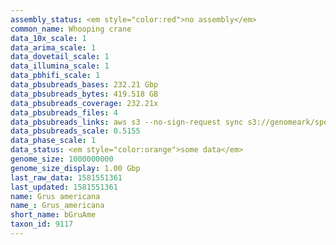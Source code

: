 ```yaml
---
assembly_status: <em style="color:red">no assembly</em>
common_name: Whooping crane
data_10x_scale: 1
data_arima_scale: 1
data_dovetail_scale: 1
data_illumina_scale: 1
data_pbhifi_scale: 1
data_pbsubreads_bases: 232.21 Gbp
data_pbsubreads_bytes: 419.518 GB
data_pbsubreads_coverage: 232.21x
data_pbsubreads_files: 4
data_pbsubreads_links: aws s3 --no-sign-request sync s3://genomeark/species/Grus_americana/bGruAme1/genomic_data/pacbio/ . --exclude "*ccs.bam*"<br>
data_pbsubreads_scale: 0.5155
data_phase_scale: 1
data_status: <em style="color:orange">some data</em>
genome_size: 1000000000
genome_size_display: 1.00 Gbp
last_raw_data: 1581551361
last_updated: 1581551361
name: Grus americana
name_: Grus_americana
short_name: bGruAme
taxon_id: 9117
---
```

